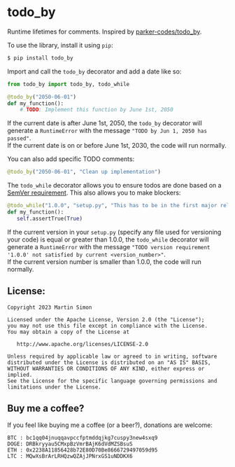 # todo_by

Runtime lifetimes for comments. Inspired by
[parker-codes/todo_by](https://github.com/parker-codes/todo_by).

To use the library, install it using `pip`:


```bash
$ pip install todo_by

```

Import and call the `todo_by` decorator and add a date like so:

```python
from todo_by import todo_by, todo_while

@todo_by("2050-06-01")
def my_function():
    # TODO: Implement this function by June 1st, 2050
```

If the current date is after June 1st, 2050, the `todo_by` decorator will
generate a `RuntimeError` with the message `"TODO by Jun 1, 2050 has passed"`.  
If the current date is on or before June 1st, 2030, the code will run normally.

You can also add specific TODO comments:

```python
@todo_by("2050-06-01", "Clean up implementation")
```

The `todo_while` decorator allows you to ensure todos are done based on a [SemVer
requirement](https://semver.org/). This also allows you to make blockers:

```python
@todo_while("1.0.0", "setup.py", "This has to be in the first major release")
def my_function():
   self.assertTrue(True)
```

If the current version in your `setup.py` (specify any file used for versioning
your code) is equal or greater than 1.0.0, the `todo_while` decorator will
generate a `RuntimeError` with the message 
`"TODO version requirement '1.0.0' not satisfied by current <version_number>"`.  
If the current version number is smaller than 1.0.0, the code will run normally.

## License:

```
Copyright 2023 Martin Simon

Licensed under the Apache License, Version 2.0 (the "License");
you may not use this file except in compliance with the License.
You may obtain a copy of the License at

   http://www.apache.org/licenses/LICENSE-2.0

Unless required by applicable law or agreed to in writing, software
distributed under the License is distributed on an "AS IS" BASIS,
WITHOUT WARRANTIES OR CONDITIONS OF ANY KIND, either express or implied.
See the License for the specific language governing permissions and
limitations under the License.
```

## Buy me a coffee?

If you feel like buying me a coffee (or a beer?), donations are welcome:

```
BTC : bc1qq04jnuqqavpccfptmddqjkg7cuspy3new4sxq9
DOGE: DRBkryyau5CMxpBzVmrBAjK6dVdMZSBsuS
ETH : 0x2238A11856428b72E80D70Be8666729497059d95
LTC : MQwXsBrArLRHQzwQZAjJPNrxGS1uNDDKX6
```
